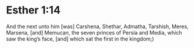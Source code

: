 # Esther 1:14

And the next unto him [was] Carshena, Shethar, Admatha, Tarshish, Meres, Marsena, [and] Memucan, the seven princes of Persia and Media, which saw the king’s face, [and] which sat the first in the kingdom;)